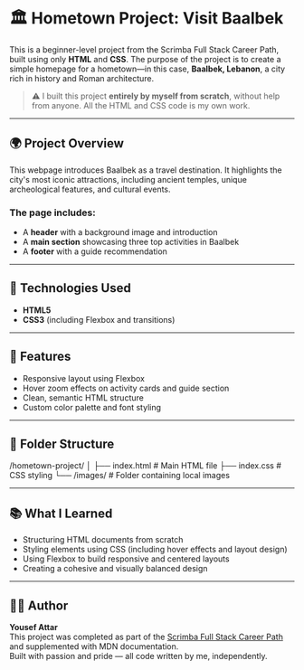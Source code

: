 # 🏛️ Hometown Project: Visit Baalbek

This is a beginner-level project from the Scrimba Full Stack Career Path, built using only **HTML** and **CSS**. The purpose of the project is to create a simple homepage for a hometown—in this case, **Baalbek, Lebanon**, a city rich in history and Roman architecture.

> ⚠️ I built this project **entirely by myself from scratch**, without help from anyone. All the HTML and CSS code is my own work.

---

## 🌍 Project Overview

This webpage introduces Baalbek as a travel destination. It highlights the city's most iconic attractions, including ancient temples, unique archeological features, and cultural events.

### The page includes:

- A **header** with a background image and introduction
- A **main section** showcasing three top activities in Baalbek
- A **footer** with a guide recommendation

---

## 🧰 Technologies Used

- **HTML5**
- **CSS3** (including Flexbox and transitions)

---

## 📸 Features

- Responsive layout using Flexbox  
- Hover zoom effects on activity cards and guide section  
- Clean, semantic HTML structure  
- Custom color palette and font styling

---

## 📁 Folder Structure

/hometown-project/
│
├── index.html # Main HTML file
├── index.css # CSS styling
└── /images/ # Folder containing local images

---

## 📚 What I Learned

- Structuring HTML documents from scratch
- Styling elements using CSS (including hover effects and layout design)
- Using Flexbox to build responsive and centered layouts
- Creating a cohesive and visually balanced design

---

## 👨‍💻 Author

**Yousef Attar**  
This project was completed as part of the [Scrimba Full Stack Career Path](https://scrimba.com/learn/fullstack) and supplemented with MDN documentation.  
Built with passion and pride — all code written by me, independently.